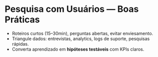 # Pesquisa com Usuários — Boas Práticas

- Roteiros curtos (15–30min), perguntas abertas, evitar enviesamento.
- Triangule dados: entrevistas, analytics, logs de suporte, pesquisas rápidas.
- Converta aprendizado em **hipóteses testáveis** com KPIs claros.
